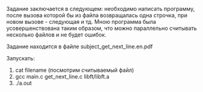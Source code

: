 Задание заключается в следующем: необходимо написать программу, после вызова которой бы из файла возвращалась одна строчка, при новом вызове - следующая и тд. Мною программа была усовершенствована таким образом, что можно параллельно считывать несколько файлов и не будет ошибок.

Задание находится в файле subject_get_next_line.en.pdf

Запускать:

1) cat filename (посмотрим считываемый файл)
2) gcc main.c get_next_line.c libft/libft.a
3) ./a.out
